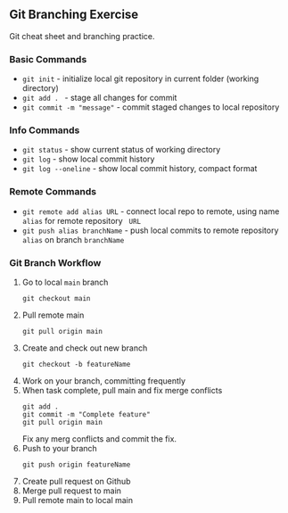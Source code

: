## Git Branching Exercise

Git cheat sheet and branching practice.

### Basic Commands
* `git init` - initialize local git repository in current folder (working directory)
* `git add . ` - stage all changes for commit
* `git commit -m "message"` - commit staged changes to local repository  

### Info Commands
* `git status` - show current status of working directory
* `git log` - show local commit history
* `git log --oneline` - show local commit history, compact format

### Remote Commands
* `git remote add alias URL` - connect local repo to remote, using name `alias` for remote repository  ` URL`
* `git push alias branchName` - push local commits to remote repository `alias` on branch `branchName` 

### Git Branch Workflow
1. Go to local `main` branch
	```
	git checkout main
	```
2. Pull remote main
	```
	git pull origin main
	```
3. Create and check out new branch
	```
	git checkout -b featureName
	```
4. Work on your branch, committing frequently
5. When task complete, pull main and fix merge conflicts
	```
	git add .
	git commit -m "Complete feature"
	git pull origin main
	```
	Fix any merg conflicts and commit the fix.
6. Push to your branch 
	```
	git push origin featureName
	```
7. Create pull request on Github
8. Merge pull request to main
9. Pull remote main to local main

